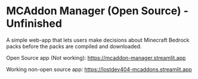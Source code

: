 # MCAddon Manager (Open Source) - Unfinished

A simple web-app that lets users make decisions about Minecraft Bedrock packs before the packs are compiled and downloaded.

Open Source app (Not working):
https://mcaddon-manager.streamlit.app

Working non-open source app:
https://lostdev404-mcaddons.streamlit.app
